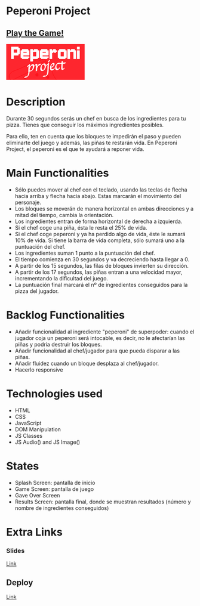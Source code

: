 # Peperoni Project

## [Play the Game!](https://lamardemuela.github.io/peperoni-project-game/)

![Peperoni Project](https://github.com/lamardemuela/peperoni-project-game/blob/main/images/logo-peperoni-project.png?raw=true)


# Description

Durante 30 segundos serás un chef en busca de los ingredientes para tu pizza. Tienes que conseguir los máximos ingredientes posibles.

Para ello, ten en cuenta que los bloques te impedirán el paso y pueden eliminarte del juego y además, las piñas te restarán vida. En Peperoni Project, el peperoni es el que te ayudará a reponer vida.


# Main Functionalities

- Sólo puedes mover al chef con el teclado, usando las teclas de flecha hacia arriba y flecha hacia abajo. Estas marcarán el movimiento del personaje.
- Los bloques se moverán de manera horizontal en ambas direcciones y a mitad del tiempo, cambia la orientación.
- Los ingredientes entran de forma horizontal de derecha a izquierda.
- Si el chef coge una piña, ésta le resta el 25% de vida.
- Si el chef coge peperoni y ya ha perdido algo de vida, éste le sumará 10% de vida. Si tiene la barra de vida completa, sólo sumará uno a la puntuación del chef.
- Los ingredientes suman 1 punto a la puntuación del chef.
- El tiempo comienza en 30 segundos y va decreciendo hasta llegar a 0.
- A partir de los 15 segundos, las filas de bloques invierten su dirección.
- A partir de los 17 segundos, las piñas entran a una velocidad mayor, incrementando la dificultad del juego.
- La puntuación final marcará el nº de ingredientes conseguidos para la pizza del jugador.

# Backlog Functionalities

- Añadir funcionalidad al ingrediente "peperoni" de superpoder: cuando el jugador coja un peperoni será intocable, es decir, no le afectarían las piñas y podría destruir los bloques.
- Añadir funcionalidad al chef/jugador para que pueda disparar a las piñas.
- Añadir fluidez cuando un bloque desplaza al chef/jugador.
- Hacerlo responsive

# Technologies used

- HTML
- CSS
- JavaScript
- DOM Manipulation
- JS Classes
- JS Audio() and JS Image()

# States

- Splash Screen: pantalla de inicio
- Game Screen: pantalla de juego
- Gave Over Screen
- Results Screen: pantalla final, donde se muestran resultados (número y nombre de ingredientes conseguidos)

# Extra Links 

### Slides
[Link](https://docs.google.com/presentation/d/1n279qWiL-3BZ_yGBn8_F13sFaAteUBiqLuvSyDoH8Fw/edit?usp=sharing)

## Deploy
[Link](https://lamardemuela.github.io/peperoni-project-game/)